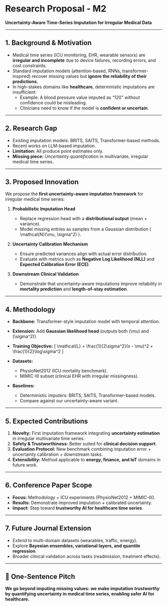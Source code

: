 # Research Proposal - M2 
**Uncertainty-Aware Time-Series Imputation for Irregular Medical Data**

---

## 1. Background & Motivation
- Medical time series (ICU monitoring, EHR, wearable sensors) are **irregular and incomplete** due to device failures, recording errors, and cost constraints.  
- Standard imputation models (attention-based, RNNs, transformer-inspired) recover missing values but **ignore the reliability of their predictions**.  
- In high-stakes domains like **healthcare**, deterministic imputations are insufficient:
  - Example: A blood pressure value imputed as “120” without confidence could be misleading.  
  - Clinicians need to know if the model is **confident or uncertain**.

---

## 2. Research Gap
- Existing imputation models: BRITS, SAITS, Transformer-based methods.  
- Recent works on LLM-based imputation.  
- **Limitation:** All produce point estimates only.  
- **Missing piece:** *Uncertainty quantification* in multivariate, irregular medical time series.  

---

## 3. Proposed Innovation
We propose the **first uncertainty-aware imputation framework** for irregular medical time series:

1. **Probabilistic Imputation Head**  
   - Replace regression head with a **distributional output** (mean + variance).  
   - Model missing entries as samples from a Gaussian distribution \( \mathcal{N}(\mu, \sigma^2) \).  

2. **Uncertainty Calibration Mechanism**  
   - Ensure predicted variances align with actual error distribution.  
   - Evaluate with metrics such as **Negative Log Likelihood (NLL)** and **Expected Calibration Error (ECE)**.  

3. **Downstream Clinical Validation**  
   - Demonstrate that uncertainty-aware imputations improve reliability in **mortality prediction** and **length-of-stay estimation**.

---

## 4. Methodology
- **Backbone:** Transformer-style imputation model with temporal attention.  
- **Extension:** Add **Gaussian likelihood head** (outputs both \(\mu\) and \(\sigma^2\)).  
- **Training Objective:**
  \[
  \mathcal{L} = \frac{1}{2\sigma^2}(x - \mu)^2 + \frac{1}{2}\log\sigma^2
  \]

- **Datasets:**  
  - PhysioNet2012 (ICU mortality benchmark).  
  - MIMIC-III subset (clinical EHR with irregular missingness).  

- **Baselines:**  
  - Deterministic imputers: BRITS, SAITS, Transformer-based models.  
  - Compare against our uncertainty-aware variant.  

---

## 5. Expected Contributions
1. **Novelty:** First imputation framework integrating **uncertainty estimation** in irregular multivariate time series.  
2. **Safety & Trustworthiness:** Better suited for **clinical decision support**.  
3. **Evaluation Protocol:** New benchmark combining imputation error + uncertainty calibration + downstream tasks.  
4. **Extensibility:** Method applicable to **energy, finance, and IoT** domains in future work.  

---

## 6. Conference Paper Scope
- **Focus:** Methodology + ICU experiments (PhysioNet2012 + MIMIC-III).  
- **Results:** Demonstrate improved imputation + calibrated uncertainty.  
- **Impact:** Step toward **trustworthy AI for healthcare time series**.  

---

## 7. Future Journal Extension
- Extend to multi-domain datasets (wearables, traffic, energy).  
- Explore **Bayesian ensembles, variational layers, and quantile regression**.  
- Broader clinical validation across tasks (readmission, treatment effects).  

---

## 🔑 One-Sentence Pitch
**We go beyond imputing missing values: we make imputation *trustworthy* by quantifying uncertainty in medical time series, enabling safer AI for healthcare.**